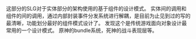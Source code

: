 这部分的SLG对于实体部分的架构使用的基于组件的设计模式。 实体间的调用和组件的间的调用，通过内部封装事件分发系统进行解耦，是目前为止见到过的写的最清晰，功能划分最好的组件模式设计了。 发现这个是传统游戏面向对象设计最常用的一个设计模式。 原神的bundle系统，死神的战斗表现层等。